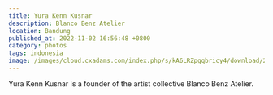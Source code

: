 ```yaml
---
title: Yura Kenn Kusnar
description: Blanco Benz Atelier
location: Bandung
published_at: 2022-11-02 16:56:48 +0800
category: photos
tags: indonesia
image: /images/cloud.cxadams.com/index.php/s/kA6LRZpgqbricy4/download/20190913-2039_Bandung_BlancoBenz_L1008187-0.jpg
---
```


Yura Kenn Kusnar is a founder of the artist collective Blanco Benz Atelier.
